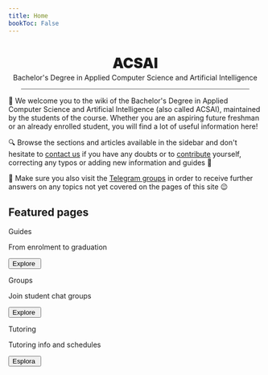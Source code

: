 ```yaml
---
title: Home
bookToc: False
---
```


<h1 align="center" class="title_grad" id="title_grad_acsai" style="font-weight: 900">ACSAI</h1>
<p align="center" style="margin-top: -15px">Bachelor's Degree in Applied Computer Science and Artificial Intelligence</p>

<div style="width: 90%; height: 1px; background-color: #606060; margin-left: auto; margin-right: auto"></div>

👋 We welcome you to the wiki of the Bachelor's Degree in Applied Computer Science and Artificial Intelligence (also called ACSAI), maintained by the students of the course. Whether you are an aspiring future freshman or an already enrolled student, you will find a lot of useful information here!

🔍 Browse the sections and articles available in the sidebar and don't hesitate to [contact us](contributing/contacts/) if you have any doubts or to [contribute](contributing/how-to-contribute/) yourself, correcting any typos or adding new information and guides 💪

👥 Make sure you also visit the [Telegram groups](channels/groups) in order to receive further answers on any topics not yet covered on the pages of this site 😉

## Featured pages
<div class="home_evid">
    <div class="home_page" id="home_timeline">
        <p class="home_box_text_title" id="home_wiki_text">Guides</p>
        <p class="home_box_text">From enrolment to graduation</p>
        <button class="explore_more" onclick="window.location.href = 'info/freshmen/timeline/'">Explore&nbsp<i class="fa-solid fa-arrow-right"></i></button>
    </div>
    <div class="home_page" id="home_ssn_groups">
        <p class="home_box_text_title" id="home_wiki_text">Groups</p>
        <p class="home_box_text">Join student chat groups</p>
        <button class="explore_more" onclick="window.location.href = 'channels/groups/'">Explore&nbsp<i class="fa-solid fa-arrow-right"></i></button>
    </div>
    <div class="home_page" id="home_tutoring">
        <p class="home_box_text_title" id="home_enroll_text">Tutoring</p>
        <p class="home_box_text">Tutoring info and schedules</p>
        <button class="explore_more" onclick="window.location.href = 'info/services/tutoring/'">Esplora&nbsp<i class="fa-solid fa-arrow-right"></i></button>
    </div>
</div>

